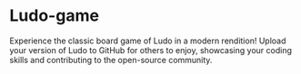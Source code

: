 # Ludo-game
Experience the classic board game of Ludo in a modern rendition! Upload your version of Ludo to GitHub for others to enjoy, showcasing your coding skills and contributing to the open-source community.
